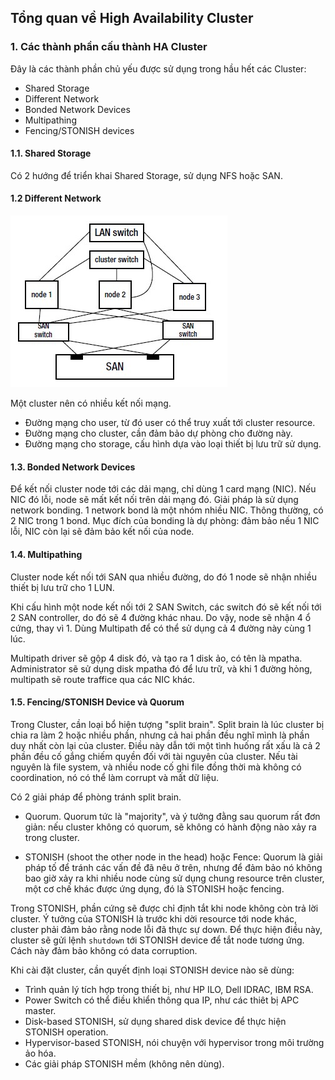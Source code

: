 ## Tổng quan về High Availability Cluster

### 1. Các thành phần cấu thành HA Cluster

Đây là các thành phần chủ yếu được sử dụng trong hầu hết các Cluster:
 - Shared Storage
 - Different Network
 - Bonded Network Devices
 - Multipathing
 - Fencing/STONISH devices

#### 1.1. Shared Storage

Có 2 hướng để triển khai Shared Storage, sử dụng NFS hoặc SAN.

#### 1.2 Different Network

![Different_network](/images/HACluster_1.jpg)

Một cluster nên có nhiều kết nối mạng.
 - Đường mạng cho user, từ đó user có thể truy xuất tới cluster resource.
 - Đường mạng cho cluster, cần đảm bảo dự phòng cho đường này.
 - Đường mạng cho storage, cấu hình dựa vào loại thiết bị lưu trữ sử dụng.

#### 1.3. Bonded Network Devices

Để kết nối cluster node tới các dải mạng, chỉ dùng 1 card mạng (NIC). Nếu NIC đó lỗi, node sẽ mất kết nối trên dải mạng đó. 
Giải pháp là sử dụng network bonding. 1 network bond là một nhóm nhiều NIC. Thông thường, có 2 NIC trong 1 bond. Mục đích của bonding là dự phòng: đảm bảo nếu 1 NIC lỗi, NIC còn lại sẽ đảm bảo kết nối của node.

#### 1.4. Multipathing

Cluster node kết nối tới SAN qua nhiều đường, do đó 1 node sẽ nhận nhiều thiết bị lưu trữ cho 1 LUN.

Khi cấu hình một node kết nối tới 2 SAN Switch, các switch đó sẽ kết nối tới 2 SAN controller, do đó sẽ 4 đường khác nhau. Do vậy, node sẽ nhận 4 ổ cứng, thay vì 1. Dùng Multipath để có thể sử dụng cả 4 đường này cùng 1 lúc.

Multipath driver sẽ gộp 4 disk đó, và tạo ra 1 disk ảo, có tên là mpatha. Administrator sẽ sử dụng disk mpatha đó để lưu trữ, và khi 1 đường hỏng, multipath sẽ route traffice qua các NIC khác.

#### 1.5. Fencing/STONISH Device và Quorum

Trong Cluster, cần loại bổ hiện tượng "split brain". Split brain là lúc cluster bị chia ra làm 2 hoặc nhiều phần, nhưng cả hai phần đều nghĩ mình là phần duy nhất còn lại của cluster. Điều này dẫn tới một tình huống rất xấu là cả 2 phần đều cố gắng chiếm quyền đối với tài nguyên của cluster. Nếu tài nguyên là file system, và nhiều node cố ghi file đồng thời mà không có coordination, nó có thể làm corrupt và mất dữ liệu.

Có 2 giải pháp để phòng tránh split brain.

- Quorum. Quorum tức là "majority", và ý tưởng đằng sau quorum rất đơn giản: nếu cluster không có quorum, sẽ không có hành động nào xảy ra trong cluster. 

- STONISH (shoot the other node in the head) hoặc Fence: Quorum là giải pháp tố để tránh các vấn đề đã nêu ở trên, nhưng để đảm bảo nó không bao giờ xảy ra khi nhiều node cùng sử dụng chung resource trên cluster, một cơ chế khác được ứng dụng, đó là STONISH hoặc fencing.

 Trong STONISH, phần cứng sẽ được chỉ định tắt khi node không còn trả lời cluster. Ý tưởng của STONISH là trước khi dời resource tới node khác, cluster phải đảm bảo rằng node lỗi đã thực sự down. Để thực hiện điều này, cluster sẽ gửi lệnh `shutdown` tới STONISH device để tắt node tương ứng. Cách này đảm bảo không có data corruption.

 Khi cài đặt cluster, cần quyết định loại STONISH device nào sẽ dùng:

 * Trình quản lý tích hợp trong thiết bị, như HP ILO, Dell IDRAC, IBM RSA.
 * Power Switch có thể điều khiển thông qua IP, như các thiêt bị APC master.
 * Disk-based STONISH, sử dụng shared disk device để thực hiện STONISH operation.
 * Hypervisor-based STONISH, nói chuyện với hypervisor trong môi trường ảo hóa.
 * Các giải pháp STONISH mềm (không nên dùng).

